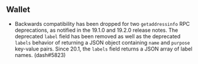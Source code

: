 ## Wallet

- Backwards compatibility has been dropped for two `getaddressinfo` RPC
  deprecations, as notified in the 19.1.0 and 19.2.0 release notes.
  The deprecated `label` field has been removed as well as the deprecated `labels` behavior of
  returning a JSON object containing `name` and `purpose` key-value pairs. Since
  20.1, the `labels` field returns a JSON array of label names. (dash#5823)

